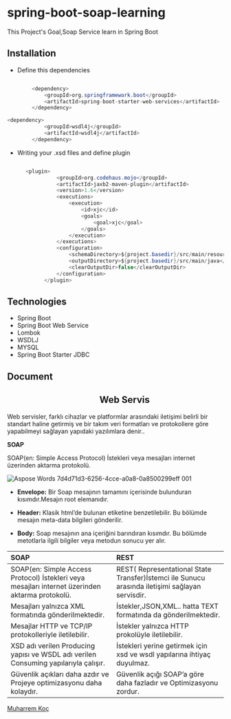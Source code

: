 # spring-boot-soap-learning

This Project's Goal,Soap Service learn in Spring Boot

## Installation

- Define this dependencies

```java

        <dependency>
            <groupId>org.springframework.boot</groupId>
            <artifactId>spring-boot-starter-web-services</artifactId>
        </dependency>

<dependency>
            <groupId>wsdl4j</groupId>
            <artifactId>wsdl4j</artifactId>
        </dependency>
```

- Writing your .xsd files and define plugin

```java

      <plugin>
                <groupId>org.codehaus.mojo</groupId>
                <artifactId>jaxb2-maven-plugin</artifactId>
                <version>1.6</version>
                <executions>
                    <execution>
                        <id>xjc</id>
                        <goals>
                            <goal>xjc</goal>
                        </goals>
                    </execution>
                </executions>
                <configuration>
                    <schemaDirectory>${project.basedir}/src/main/resources/</schemaDirectory>
                    <outputDirectory>${project.basedir}/src/main/java</outputDirectory>
                    <clearOutputDir>false</clearOutputDir>
                </configuration>
            </plugin>
```


## Technologies

- Spring Boot
- Spring Boot Web Service
- Lombok
- WSDLJ
- MYSQL
- Spring Boot Starter JDBC

## Document

## `                    `**Web Servis**
Web servisler, farklı cihazlar ve platformlar arasındaki iletişimi belirli bir standart haline getirmiş ve bir takım veri formatları ve protokollere göre yapabilmeyi sağlayan yapıdaki yazılımlara denir..

**SOAP**

SOAP(en: Simple Access Protocol) İstekleri veya mesajları internet üzerinden aktarma protokolü.

![Aspose Words 7d4d71d3-6256-4cce-a0a8-0a8500299eff 001](https://user-images.githubusercontent.com/80245013/163422629-4ae7b3e0-0955-4be4-b3b0-e440088c1257.png)

- **Envelope:** Bir Soap mesajının tamamını içerisinde bulunduran kısımdır.Mesajın root elemanıdır.

- **Header:** Klasik html’de bulunan <head></head> etiketine benzetilebilir. Bu bölümde mesajın meta-data bilgileri gönderilir.

- **Body:** Soap mesajının ana içeriğini barındıran kısımdır. Bu bölümde metotlarla ilgili bilgiler veya metodun sonucu yer alır.

|SOAP|REST|
| :- | :- |
|SOAP(en: Simple Access Protocol) İstekleri veya mesajları internet üzerinden aktarma protokolü.|REST( Representational State Transfer)İstemci ile Sunucu arasında iletişimi sağlayan servisdir.|
|Mesajları yalnızca XML formatında gönderilmektedir.|İstekler,JSON,XML.. hatta TEXT formatında da gönderilmektedir.|
|Mesajlar HTTP ve TCP/IP protokolleriyle iletilebilir.|İstekler yalnızca HTTP prokolüyle iletilebilir.|
|XSD adı verilen Producing yapısı ve WSDL adı verilen Consuming yapılarıyla çalışır.|İstekleri yerine getirmek için xsd ve wsdl yapılarına ihtiyaç duyulmaz.|
|Güvenlik açıkları daha azdır ve Projeye optimizasyonu daha kolaydır.|Güvenlik açığı SOAP’a göre daha fazladır ve Optimizasyonu zordur.|

[Muharrem Koç](https://github.com/muharremkoc)
